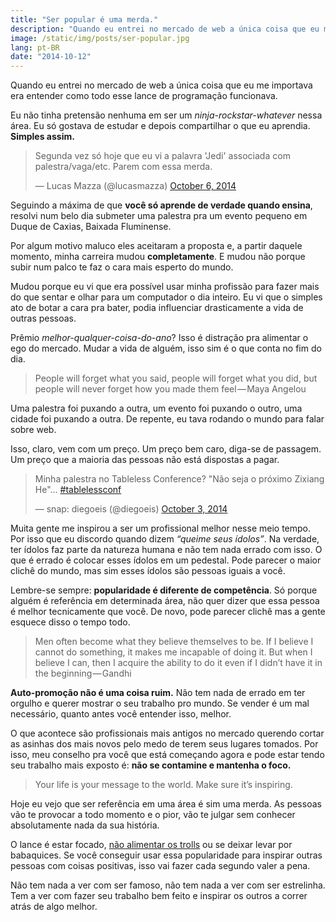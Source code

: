 ```yaml
---
title: "Ser popular é uma merda."
description: "Quando eu entrei no mercado de web a única coisa que eu me importava era entender como todo esse lance de programação funcionava."
image: /static/img/posts/ser-popular.jpg
lang: pt-BR
date: "2014-10-12"
---
```


Quando eu entrei no mercado de web a única coisa que eu me importava era entender como todo esse lance de programação funcionava.

Eu não tinha pretensão nenhuma em ser um _ninja-rockstar-whatever_ nessa área. Eu só gostava de estudar e depois compartilhar o que eu aprendia. **Simples assim.**

<blockquote class="twitter-tweet" data-lang="en"><p lang="pt" dir="ltr">Segunda vez só hoje que eu vi a palavra &#39;Jedi&#39; associada com palestra/vaga/etc. Parem com essa merda.</p>&mdash; Lucas Mazza (@lucasmazza) <a href="https://twitter.com/lucasmazza/status/519194668886917120">October 6, 2014</a></blockquote>

Seguindo a máxima de que **você só aprende de verdade quando ensina**, resolvi num belo dia submeter uma palestra pra um evento pequeno em Duque de Caxias, Baixada Fluminense.

Por algum motivo maluco eles aceitaram a proposta e, a partir daquele momento, minha carreira mudou **completamente**. E mudou não porque subir num palco te faz o cara mais esperto do mundo.

Mudou porque eu vi que era possível usar minha profissão para fazer mais do que sentar e olhar para um computador o dia inteiro. Eu vi que o simples ato de botar a cara pra bater, podia influenciar drasticamente a vida de outras pessoas.

Prêmio _melhor-qualquer-coisa-do-ano_? Isso é distração pra alimentar o ego do mercado. Mudar a vida de alguém, isso sim é o que conta no fim do dia.

> People will forget what you said, people will forget what you did, but people will never forget how you made them feel — Maya Angelou

Uma palestra foi puxando a outra, um evento foi puxando o outro, uma cidade foi puxando a outra. De repente, eu tava rodando o mundo para falar sobre web.

Isso, claro, vem com um preço. Um preço bem caro, diga-se de passagem. Um preço que a maioria das pessoas não está dispostas a pagar.

<blockquote class="twitter-tweet" data-lang="en"><p lang="pt" dir="ltr">Minha palestra no Tableless Conference? &quot;Não seja o próximo Zixiang He&quot;… <a href="https://twitter.com/hashtag/tablelessconf?src=hash">#tablelessconf</a></p>&mdash; snap: diegoeis (@diegoeis) <a href="https://twitter.com/diegoeis/status/518100812778975232">October 3, 2014</a></blockquote>

Muita gente me inspirou a ser um profissional melhor nesse meio tempo. Por isso que eu discordo quando dizem _“queime seus ídolos”_. Na verdade, ter ídolos faz parte da natureza humana e não tem nada errado com isso. O que é errado é colocar esses ídolos em um pedestal. Pode parecer o maior clichê do mundo, mas sim esses ídolos são pessoas iguais a você.

Lembre-se sempre: **popularidade é diferente de competência**. Só porque alguém é referência em determinada área, não quer dizer que essa pessoa é melhor tecnicamente que você. De novo, pode parecer clichê mas a gente esquece disso o tempo todo.

> Men often become what they believe themselves to be. If I believe I cannot do something, it makes me incapable of doing it. But when I believe I can, then I acquire the ability to do it even if I didn’t have it in the beginning — Gandhi

**Auto-promoção não é uma coisa ruim.** Não tem nada de errado em ter orgulho e querer mostrar o seu trabalho pro mundo. Se vender é um mal necessário, quanto antes você entender isso, melhor.

O que acontece são profissionais mais antigos no mercado querendo cortar as asinhas dos mais novos pelo medo de terem seus lugares tomados. Por isso, meu conselho pra você que está começando agora e pode estar tendo seu trabalho mais exposto é: **não se contamine e mantenha o foco.**

> Your life is your message to the world. Make sure it’s inspiring.

Hoje eu vejo que ser referência em uma área é sim uma merda. As pessoas vão te provocar a todo momento e o pior, vão te julgar sem conhecer absolutamente nada da sua história.

O lance é estar focado, [não alimentar os trolls](https://www.youtube.com/watch?v=ulNSlES1Fds) ou se deixar levar por babaquices. Se você conseguir usar essa popularidade para inspirar outras pessoas com coisas positivas, isso vai fazer cada segundo valer a pena.

Não tem nada a ver com ser famoso, não tem nada a ver com ser estrelinha. Tem a ver com fazer seu trabalho bem feito e inspirar os outros a correr atrás de algo melhor.

<script async src="//platform.twitter.com/widgets.js" charset="utf-8"></script>
